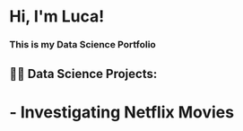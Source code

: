 # Hi, I'm Luca!
### This is my Data Science Portfolio
## 👨‍💻 Data Science Projects:
# - Investigating Netflix Movies




